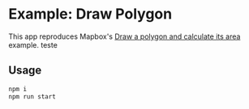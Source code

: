 # Example: Draw Polygon

This app reproduces Mapbox's [Draw a polygon and calculate its area](https://docs.mapbox.com/mapbox-gl-js/example/mapbox-gl-draw/) example.
teste

## Usage

```bash
npm i
npm run start
```
